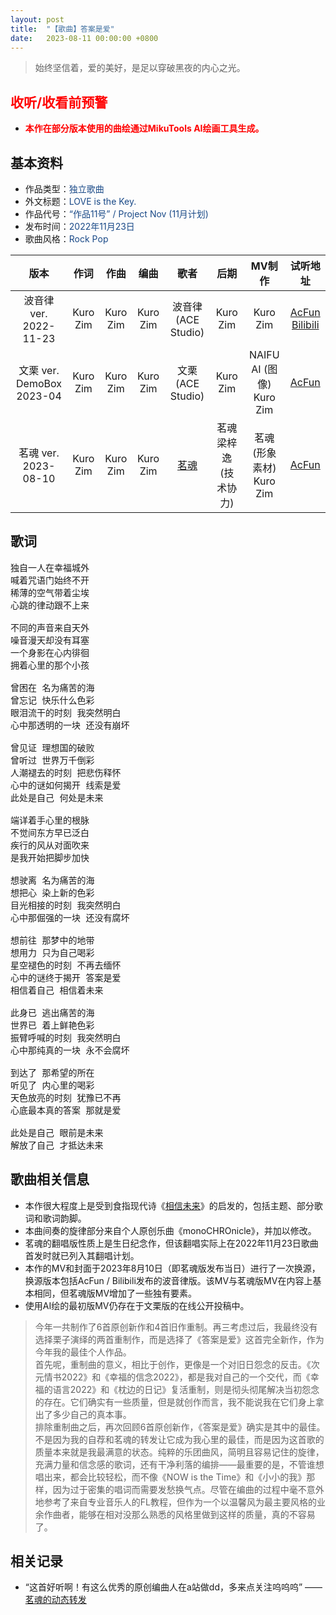 ```yaml
---
layout: post
title:  "【歌曲】答案是爱"
date:   2023-08-11 00:00:00 +0800
---
```


>  始终坚信着，爱的美好，是足以穿破黑夜的内心之光。

## <font color="#ff0000">收听/收看前预警</font>

* <font color="#ff0000"><b>本作在部分版本使用的曲绘通过MikuTools AI绘画工具生成。</b></font>

## 基本资料
* 作品类型：<font color="#194987">独立歌曲</font>
* 外文标题：<font color="#194987">LOVE is the Key.</font>
* 作品代号：<font color="#194987">“作品11号” / Project Nov (11月计划)</font>
* 发布时间：<font color="#194987">2022年11月23日</font>
* 歌曲风格：<font color="#194987">Rock Pop</font>

| 版本 | 作词 | 作曲 | 编曲 | 歌者 | 后期 | MV制作 | 试听地址 |
| :--: | :--: | :--: | :--: | :--: | :--: | :--: | :--: | 
| 波音律 ver.<br>2022-11-23 | Kuro Zim | Kuro Zim | Kuro Zim | 波音律 (ACE Studio) | Kuro Zim | Kuro Zim | [AcFun](https://www.acfun.cn/v/ac39905155)<br>[Bilibili](https://www.bilibili.com/video/BV1AG4y1d7ug) |
| 文栗 ver.<br>DemoBox 2023-04 | Kuro Zim | Kuro Zim | Kuro Zim | 文栗 (ACE Studio) | Kuro Zim | NAIFU AI (图像)<br>Kuro Zim | [AcFun](https://www.acfun.cn/v/ac40963855_2) |
| 茗魂 ver.<br>2023-08-10 | Kuro Zim | Kuro Zim | Kuro Zim | [茗魂](https://www.acfun.cn/u/17912421) | 茗魂<br>梁梓逸 (技术协力) | 茗魂 (形象素材)<br>Kuro Zim | [AcFun](https://www.acfun.cn/v/ac42050497) |

## 歌词

<pre>
独自一人在幸福城外
喊着咒语门始终不开
稀薄的空气带着尘埃
心跳的律动跟不上来

不同的声音来自天外
噪音漫天却没有耳塞
一个身影在心内徘徊
拥着心里的那个小孩

曾困在 名为痛苦的海
曾忘记 快乐什么色彩
眼泪流干的时刻 我突然明白
心中那透明的一块 还没有崩坏

曾见证 理想国的破败
曾听过 世界万千倒彩
人潮褪去的时刻 把悲伤释怀
心中的谜如何揭开 线索是爱
此处是自己 何处是未来

端详着手心里的根脉
不觉间东方早已泛白
疾行的风从对面吹来
是我开始把脚步加快

想驶离 名为痛苦的海
想把心 染上新的色彩
目光相接的时刻 我突然明白
心中那倔强的一块 还没有腐坏

想前往 那梦中的地带
想用力 只为自己喝彩
星空褪色的时刻 不再去缅怀
心中的谜终于揭开 答案是爱
相信着自己 相信着未来

此身已 逃出痛苦的海
世界已 着上鲜艳色彩
振臂呼喊的时刻 我突然明白
心中那纯真的一块 永不会腐坏

到达了 那希望的所在
听见了 内心里的喝彩
天色放亮的时刻 犹豫已不再
心底最本真的答案 那就是爱

此处是自己 眼前是未来
解放了自己 才抵达未来
</pre>

## 歌曲相关信息

* 本作很大程度上是受到食指现代诗《[相信未来](https://baike.baidu.com/item/%E7%9B%B8%E4%BF%A1%E6%9C%AA%E6%9D%A5/56396?)》的启发的，包括主题、部分歌词和歌词韵脚。
* 本曲间奏的旋律部分来自个人原创乐曲《monoCHROnicle》，并加以修改。
* 茗魂的翻唱版性质上是生日纪念作，但该翻唱实际上在2022年11月23日歌曲首发时就已列入其翻唱计划。
* 本作的MV和封面于2023年8月10日（即茗魂版发布当日）进行了一次换源，换源版本包括AcFun / Bilibili发布的波音律版。该MV与茗魂版MV在内容上基本相同，但茗魂版MV增加了一些独有要素。
* 使用AI绘的最初版MV仍存在于文栗版的在线公开投稿中。

> 今年一共制作了6首原创新作和4首旧作重制。再三考虑过后，我最终没有选择栗子演绎的两首重制作，而是选择了《答案是爱》这首完全新作，作为今年我的最佳个人作品。<br>首先呢，重制曲的意义，相比于创作，更像是一个对旧日怨念的反击。《次元情书2022》和《幸福的信念2022》，都是我对自己的一个交代，而《幸福的语言2022》和《枕边的日记》复活重制，则是彻头彻尾解决当初怨念的存在。它们确实有一些质量，但是就创作而言，我不能说我在它们身上拿出了多少自己的真本事。<br>排除重制曲之后，再次回顾6首原创新作，《答案是爱》确实是其中的最佳。不是因为我的自荐和茗魂的转发让它成为我心里的最佳，而是因为这首歌的质量本来就是我最满意的状态。纯粹的乐团曲风，简明且容易记住的旋律，充满力量和信念感的歌词，还有干净利落的编排——最重要的是，不管谁想唱出来，都会比较轻松，而不像《NOW is the Time》和《小小的我》那样，因为过于密集的唱词而需要发愁换气点。尽管在编曲的过程中毫不意外地参考了来自专业音乐人的FL教程，但作为一个以温馨风为最主要风格的业余作曲者，能够在相对没那么熟悉的风格里做到这样的质量，真的不容易了。 

## 相关记录

* “这首好听啊！有这么优秀的原创编曲人在a站做dd，多来点关注呜呜呜” ——[茗魂的动态转发](https://www.acfun.cn/moment/am2996695)